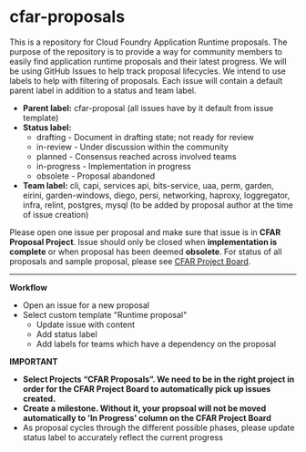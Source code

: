 # cfar-proposals
This is a repository for Cloud Foundry Application Runtime proposals. The purpose of the repository is to provide a way for community members to easily find application runtime proposals and their latest progress. We will be using GitHub Issues to help track proposal lifecycles. We intend to use labels to help with filtering of proposals. Each issue will contain a default parent label in addition to a status and team label.


* **Parent label:** cfar-proposal (all issues have by it default from issue template)
* **Status label:**
  * drafting - Document in drafting state; not ready for review
  * in-review - Under discussion within the community
  * planned - Consensus reached across involved teams
  * in-progress - Implementation in progress
  * obsolete - Proposal abandoned
* **Team label:** cli, capi, services api, bits-service, uaa, perm, garden, eirini, garden-windows, diego, persi, networking, haproxy, loggregator, infra, relint, postgres, mysql (to be added by proposal author at the time of issue creation)

Please open one issue per proposal and make sure that issue is in **CFAR Proposal Project**. Issue should only be closed when **implementation is complete** or when proposal has been deemed **obsolete**. For status of all proposals and sample proposal, please see [CFAR Project Board](https://github.com/chenl23/cfar-proposals/projects/1).

---
**Workflow**
* Open an issue for a new proposal
* Select custom template "Runtime proposal"
  * Update issue with content
  * Add status label
  * Add labels for teams which have a dependency on the proposal
  
**IMPORTANT**
  * **Select Projects “CFAR Proposals”. We need to be in the right project in order for the CFAR Project Board to automatically pick up issues created.**
  * **Create a milestone. Without it, your propsoal will not be moved automatically to 'In Progress' column on the CFAR Project Board**
* As proposal cycles through the different possible phases, please update status label to accurately reflect the current progress
